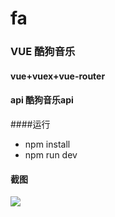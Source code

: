 # fa

### VUE 酷狗音乐

#### vue+vuex+vue-router 

#### api 酷狗音乐api

####运行
  *  npm install
  *  npm run dev
  
#### 截图
  ![](file:///C:/vue/kugou-music/img/QQ%E6%88%AA%E5%9B%BE20170215101902.jpg) 


